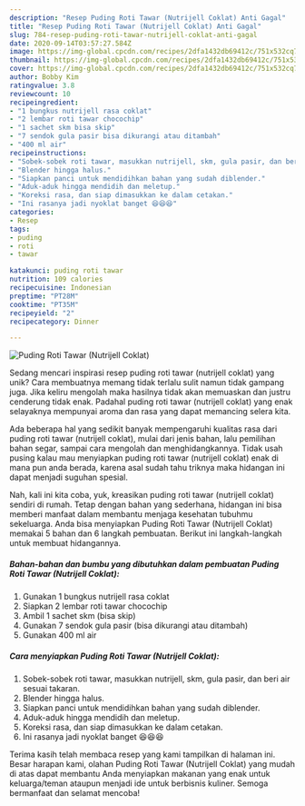 ```yaml
---
description: "Resep Puding Roti Tawar (Nutrijell Coklat) Anti Gagal"
title: "Resep Puding Roti Tawar (Nutrijell Coklat) Anti Gagal"
slug: 784-resep-puding-roti-tawar-nutrijell-coklat-anti-gagal
date: 2020-09-14T03:57:27.584Z
image: https://img-global.cpcdn.com/recipes/2dfa1432db69412c/751x532cq70/puding-roti-tawar-nutrijell-coklat-foto-resep-utama.jpg
thumbnail: https://img-global.cpcdn.com/recipes/2dfa1432db69412c/751x532cq70/puding-roti-tawar-nutrijell-coklat-foto-resep-utama.jpg
cover: https://img-global.cpcdn.com/recipes/2dfa1432db69412c/751x532cq70/puding-roti-tawar-nutrijell-coklat-foto-resep-utama.jpg
author: Bobby Kim
ratingvalue: 3.8
reviewcount: 10
recipeingredient:
- "1 bungkus nutrijell rasa coklat"
- "2 lembar roti tawar chocochip"
- "1 sachet skm bisa skip"
- "7 sendok gula pasir bisa dikurangi atau ditambah"
- "400 ml air"
recipeinstructions:
- "Sobek-sobek roti tawar, masukkan nutrijell, skm, gula pasir, dan beri air sesuai takaran."
- "Blender hingga halus."
- "Siapkan panci untuk mendidihkan bahan yang sudah diblender."
- "Aduk-aduk hingga mendidih dan meletup."
- "Koreksi rasa, dan siap dimasukkan ke dalam cetakan."
- "Ini rasanya jadi nyoklat banget 😆😆😆"
categories:
- Resep
tags:
- puding
- roti
- tawar

katakunci: puding roti tawar 
nutrition: 109 calories
recipecuisine: Indonesian
preptime: "PT28M"
cooktime: "PT35M"
recipeyield: "2"
recipecategory: Dinner

---
```



![Puding Roti Tawar (Nutrijell Coklat)](https://img-global.cpcdn.com/recipes/2dfa1432db69412c/751x532cq70/puding-roti-tawar-nutrijell-coklat-foto-resep-utama.jpg)

Sedang mencari inspirasi resep puding roti tawar (nutrijell coklat) yang unik? Cara membuatnya memang tidak terlalu sulit namun tidak gampang juga. Jika keliru mengolah maka hasilnya tidak akan memuaskan dan justru cenderung tidak enak. Padahal puding roti tawar (nutrijell coklat) yang enak selayaknya mempunyai aroma dan rasa yang dapat memancing selera kita.

Ada beberapa hal yang sedikit banyak mempengaruhi kualitas rasa dari puding roti tawar (nutrijell coklat), mulai dari jenis bahan, lalu pemilihan bahan segar, sampai cara mengolah dan menghidangkannya. Tidak usah pusing kalau mau menyiapkan puding roti tawar (nutrijell coklat) enak di mana pun anda berada, karena asal sudah tahu triknya maka hidangan ini dapat menjadi suguhan spesial.




Nah, kali ini kita coba, yuk, kreasikan puding roti tawar (nutrijell coklat) sendiri di rumah. Tetap dengan bahan yang sederhana, hidangan ini bisa memberi manfaat dalam membantu menjaga kesehatan tubuhmu sekeluarga. Anda bisa menyiapkan Puding Roti Tawar (Nutrijell Coklat) memakai 5 bahan dan 6 langkah pembuatan. Berikut ini langkah-langkah untuk membuat hidangannya.

<!--inarticleads1-->

##### Bahan-bahan dan bumbu yang dibutuhkan dalam pembuatan Puding Roti Tawar (Nutrijell Coklat):

1. Gunakan 1 bungkus nutrijell rasa coklat
1. Siapkan 2 lembar roti tawar chocochip
1. Ambil 1 sachet skm (bisa skip)
1. Gunakan 7 sendok gula pasir (bisa dikurangi atau ditambah)
1. Gunakan 400 ml air




<!--inarticleads2-->

##### Cara menyiapkan Puding Roti Tawar (Nutrijell Coklat):

1. Sobek-sobek roti tawar, masukkan nutrijell, skm, gula pasir, dan beri air sesuai takaran.
1. Blender hingga halus.
1. Siapkan panci untuk mendidihkan bahan yang sudah diblender.
1. Aduk-aduk hingga mendidih dan meletup.
1. Koreksi rasa, dan siap dimasukkan ke dalam cetakan.
1. Ini rasanya jadi nyoklat banget 😆😆😆




Terima kasih telah membaca resep yang kami tampilkan di halaman ini. Besar harapan kami, olahan Puding Roti Tawar (Nutrijell Coklat) yang mudah di atas dapat membantu Anda menyiapkan makanan yang enak untuk keluarga/teman ataupun menjadi ide untuk berbisnis kuliner. Semoga bermanfaat dan selamat mencoba!
